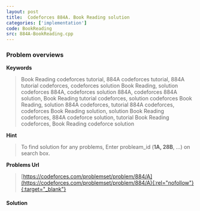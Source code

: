 ```yaml
---
layout: post
title:  Codeforces 884A. Book Reading solution
categories: ['implementation']
code: BookReading
src: 884A-BookReading.cpp
---
```

### **Problem overviews**

**Keywords**
> Book Reading codeforces tutorial, 884A codeforces tutorial, 884A tutorial codeforces, codeforces solution Book Reading, solution codeforces 884A, codeforces solution 884A, codeforces 884A solution, Book Reading tutorial codeforces, solution codeforces Book Reading, solution 884A codeforces, tutorial 884A codeforces, codeforces Book Reading solution, solution Book Reading codeforces, 884A codeforce solution, tutorial Book Reading codeforces, Book Reading codeforce solution

**Hint**
> To find solution for any problems, Enter probleam_id (**1A, 28B**, ...) on search box. 

**Problems Url**
> [https://codeforces.com/problemset/problem/884/A](https://codeforces.com/problemset/problem/884/A){:rel="nofollow"}{:target="_blank"}

#### **Solution**



